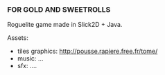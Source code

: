 ### FOR GOLD AND SWEETROLLS

Roguelite game made in Slick2D + Java.

Assets:
* tiles graphics: http://pousse.rapiere.free.fr/tome/
* music: ...
* sfx: ....
